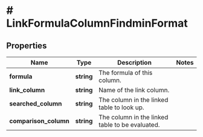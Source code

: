 # # LinkFormulaColumnFindminFormat

## Properties

Name | Type | Description | Notes
------------ | ------------- | ------------- | -------------
**formula** | **string** | The formula of this column. |
**link_column** | **string** | Name of the link column. |
**searched_column** | **string** | The column in the linked table to look up. |
**comparison_column** | **string** | The column in the linked table to be evaluated. |

